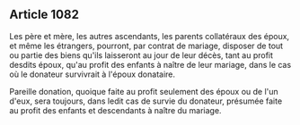 Article 1082
----
Les père et mère, les autres ascendants, les parents collatéraux des époux, et
même les étrangers, pourront, par contrat de mariage, disposer de tout ou partie
des biens qu'ils laisseront au jour de leur décès, tant au profit desdits époux,
qu'au profit des enfants à naître de leur mariage, dans le cas où le donateur
survivrait à l'époux donataire.

Pareille donation, quoique faite au profit seulement des époux ou de l'un d'eux,
sera toujours, dans ledit cas de survie du donateur, présumée faite au profit
des enfants et descendants à naître du mariage.
